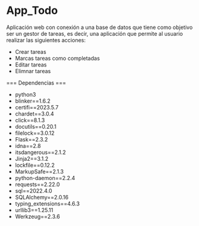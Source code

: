 # App_Todo

Aplicación web con conexión a una base de datos que tiene como objetivo ser un gestor de tareas, es decir, una aplicación que permite al usuario realizar las siguientes acciones:
- Crear tareas
- Marcas tareas como completadas
- Editar tareas
- Elimnar tareas

=== Dependencias ===
- python3
- blinker==1.6.2
- certifi==2023.5.7
- chardet==3.0.4
- click==8.1.3
- docutils==0.20.1
- filelock==3.0.12
- Flask==2.3.2
- idna==2.8
- itsdangerous==2.1.2
- Jinja2==3.1.2
- lockfile==0.12.2
- MarkupSafe==2.1.3
- python-daemon==2.2.4
- requests==2.22.0
- sql==2022.4.0
- SQLAlchemy==2.0.16
- typing_extensions==4.6.3
- urllib3==1.25.11
- Werkzeug==2.3.6

